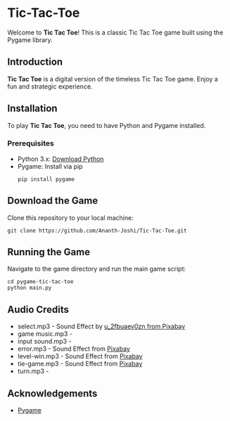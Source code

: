 # Tic-Tac-Toe

Welcome to **Tic Tac Toe**! This is a classic Tic Tac Toe game built using the Pygame library.

## Introduction
**Tic Tac Toe** is a digital version of the timeless Tic Tac Toe game. Enjoy a fun and strategic experience.

## Installation
To play **Tic Tac Toe**, you need to have Python and Pygame installed.

### Prerequisites
- Python 3.x: [Download Python](https://www.python.org/downloads/)
- Pygame: Install via pip
  ```
  pip install pygame

## Download the Game
Clone this repository to your local machine:
```
git clone https://github.com/Ananth-Joshi/Tic-Tac-Toe.git
```

## Running the Game
Navigate to the game directory and run the main game script:
```
cd pygame-tic-tac-toe
python main.py
```

## Audio Credits
- select.mp3 - Sound Effect by [u_2fbuaev0zn from Pixabay](https://pixabay.com/users/u_2fbuaev0zn-30247713/)
- game music.mp3 - 
- input sound.mp3 -
- error.mp3 - Sound Effect from [Pixabay](https://pixabay.com/) 
- level-win.mp3 - Sound Effect from [Pixabay](https://pixabay.com/) 
- tie-game.mp3 - Sound Effect from [Pixabay](https://pixabay.com/) 
- turn.mp3 - 



## Acknowledgements
- [Pygame](https://www.pygame.org/)



